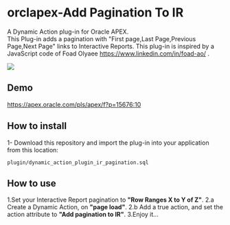 # orclapex-Add Pagination To IR
A Dynamic Action  plug-in for Oracle APEX.  
This Plug-in adds a pagination with "First page,Last Page,Previous Page,Next Page"  links to Interactive Reports.
This  plug-in is inspired by a JavaScript code of  Foad Olyaee https://www.linkedin.com/in/foad-ao/ .

![](https://raw.githubusercontent.com/mortezamashhadi/orclapex-addPaginationToIR/master/preview.gif)

## Demo
https://apex.oracle.com/pls/apex/f?p=15676:10

## How to install
1- Download this repository and import the plug-in into your application from this location:

`plugin/dynamic_action_plugin_ir_pagination.sql`

## How to use

1.Set your Interactive Report pagination to **"Row Ranges X to Y of Z"**.
2.a Create a Dynamic Action, on **"page load"**.
2.b Add a true action, and set the action attribute to **"Add pagination to IR"**. 
3.Enjoy it...
